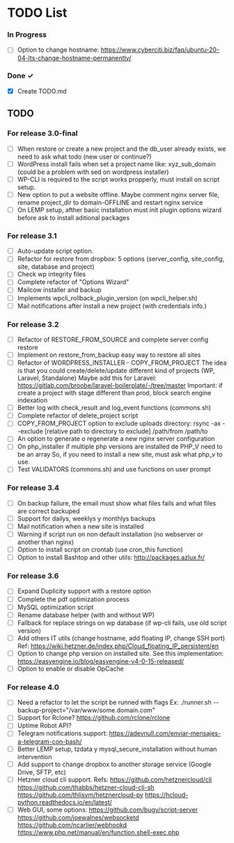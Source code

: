 # TODO List

### In Progress

- [ ] Option to change hostname: https://www.cyberciti.biz/faq/ubuntu-20-04-lts-change-hostname-permanently/

### Done ✓

- [x] Create TODO.md

## TODO

### For release 3.0-final

- [ ] When restore or create a new project and the db_user already exists, we need to ask what todo (new user or continue?)
- [ ] WordPress install fails when set a project name like: xyz_sub_domain (could be a problem with sed on wordpress installer)
- [ ] WP-CLI is required to the script works propperly, must install on script setup.
- [ ] New option to put a website offline. Maybe comment nginx server file, rename project_dir to domain-OFFLINE and restart nginx service
- [ ] On LEMP setup, afther basic installation must init plugin options wizard before ask to install aditional packages

### For release 3.1

- [ ] Auto-update script option.
- [ ] Refactor for restore from dropbox: 5 options (server_config, site_config, site, database and project)
- [ ] Check wp integrity files
- [ ] Complete refactor of "Options Wizard"
- [ ] Mailcow installer and backup
- [ ] Implements wpcli_rollback_plugin_version (on wpcli_helper.sh)
- [ ] Mail notifications after install a new project (with credentials info.)

### For release 3.2

- [ ] Refactor of RESTORE_FROM_SOURCE and complete server config restore
- [ ] Implement on restore_from_backup easy way to restore all sites
- [ ] Refactor of WORDPRESS_INSTALLER - COPY_FROM_PROJECT
        The idea is that you could create/delete/update different kind of projects (WP, Laravel, Standalone)
        Maybe add this for Laravel: https://gitlab.com/broobe/laravel-boilerplate/-/tree/master
        Important: if create a project with stage different than prod, block search engine indexation
- [ ] Better log with check_result and log_event functions (commons.sh)
- [ ] Complete refactor of delete_project script
- [ ] COPY_FROM_PROJECT option to exclude uploads directory: 
        rsync -ax --exclude [relative path to directory to exclude] /path/from /path/to
- [ ] An option to generate o regenerate a new nginx server configuration
- [ ] On php_installer if multiple php versions are installed de PHP_V need to be an array
        So, if you need to install a new site, must ask what php_v to use.
- [ ] Test VALIDATORS (commons.sh) and use functions on user prompt

### For release 3.4

- [ ] On backup failure, the email must show what files fails and what files are correct backuped
- [ ] Support for dailys, weeklys y monthlys backups
- [ ] Mail notification when a new site is installed
- [ ] Warning if script run on non default installation (no webserver or another than nginx)
- [ ] Option to install script on crontab (use cron_this function)
- [ ] Option to install Bashtop and other utils: http://packages.azlux.fr/

### For release 3.6

- [ ] Expand Duplicity support with a restore option
- [ ] Complete the pdf optimization process
- [ ] MySQL optimization script
- [ ] Rename database helper (with and without WP)
- [ ] Fallback for replace strings on wp database (if wp-cli fails, use old script version)
- [ ] Add others IT utils (change hostname, add floating IP, change SSH port)
        Ref: https://wiki.hetzner.de/index.php/Cloud_floating_IP_persistent/en
- [ ] Option to change php version on installed site. 
        See this implementation: https://easyengine.io/blog/easyengine-v4-0-15-released/
- [ ] Option to enable or disable OpCache

### For release 4.0

- [ ] Need a refactor to let the script be runned with flags
        Ex: ./runner.sh --backup-project="/var/www/some.domain.com"
- [ ] Support for Rclone? https://github.com/rclone/rclone
- [ ] Uptime Robot API?
- [ ] Telegram notifications support: https://adevnull.com/enviar-mensajes-a-telegram-con-bash/
- [ ] Better LEMP setup, tzdata y mysql_secure_installation without human intervention
- [ ] Add support to change dropbox to another storage service (Google Drive, SFTP, etc)
- [ ] Hetzner cloud cli support. Refs:
        https://github.com/hetznercloud/cli
        https://github.com/thabbs/hetzner-cloud-cli-sh
        https://github.com/thlisym/hetznercloud-py
        https://hcloud-python.readthedocs.io/en/latest/
- [ ] Web GUI, some options:
        https://github.com/bugy/script-server
        https://github.com/joewalnes/websocketd
        https://github.com/ncarlier/webhookd
        https://www.php.net/manual/en/function.shell-exec.php
